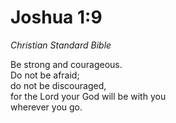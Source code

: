 # Joshua 1:9
*Christian Standard Bible*

Be strong and courageous.  
Do not be afraid;  
do not be discouraged,  
for the Lord your God will be with you  
wherever you go.  